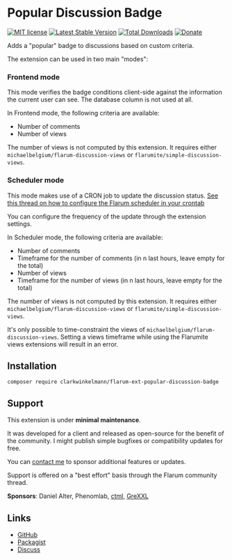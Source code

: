 # Popular Discussion Badge

[![MIT license](https://img.shields.io/badge/license-MIT-blue.svg)](https://github.com/clarkwinkelmann/flarum-ext-popular-discussion-badge/blob/master/LICENSE.md) [![Latest Stable Version](https://img.shields.io/packagist/v/clarkwinkelmann/flarum-ext-popular-discussion-badge.svg)](https://packagist.org/packages/clarkwinkelmann/flarum-ext-popular-discussion-badge) [![Total Downloads](https://img.shields.io/packagist/dt/clarkwinkelmann/flarum-ext-popular-discussion-badge.svg)](https://packagist.org/packages/clarkwinkelmann/flarum-ext-popular-discussion-badge) [![Donate](https://img.shields.io/badge/paypal-donate-yellow.svg)](https://www.paypal.me/clarkwinkelmann)

Adds a "popular" badge to discussions based on custom criteria.

The extension can be used in two main "modes":

### Frontend mode

This mode verifies the badge conditions client-side against the information the current user can see.
The database column is not used at all.

In Frontend mode, the following criteria are available:

- Number of comments
- Number of views

The number of views is not computed by this extension.
It requires either `michaelbelgium/flarum-discussion-views` or `flarumite/simple-discussion-views`.

### Scheduler mode

This mode makes use of a CRON job to update the discussion status.
[See this thread on how to configure the Flarum scheduler in your crontab](https://discuss.flarum.org/d/24118-setup-the-flarum-scheduler-using-cron)

You can configure the frequency of the update through the extension settings.

In Scheduler mode, the following criteria are available:

- Number of comments
- Timeframe for the number of comments (in n last hours, leave empty for the total)
- Number of views
- Timeframe for the number of views (in n last hours, leave empty for the total)

The number of views is not computed by this extension.
It requires either `michaelbelgium/flarum-discussion-views` or `flarumite/simple-discussion-views`.

It's only possible to time-constraint the views of `michaelbelgium/flarum-discussion-views`.
Setting a views timeframe while using the Flarumite views extensions will result in an error.

## Installation

    composer require clarkwinkelmann/flarum-ext-popular-discussion-badge

## Support

This extension is under **minimal maintenance**.

It was developed for a client and released as open-source for the benefit of the community.
I might publish simple bugfixes or compatibility updates for free.

You can [contact me](https://clarkwinkelmann.com/flarum) to sponsor additional features or updates.

Support is offered on a "best effort" basis through the Flarum community thread.

**Sponsors**: Daniel Alter, Phenomlab, [ctml](https://discuss.flarum.org/u/ctml), [GreXXL](https://www.flarumde.com/)

## Links

- [GitHub](https://github.com/clarkwinkelmann/flarum-ext-popular-discussion-badge)
- [Packagist](https://packagist.org/packages/clarkwinkelmann/flarum-ext-popular-discussion-badge)
- [Discuss](https://discuss.flarum.org/d/24490)

